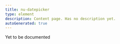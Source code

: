 ```yaml
---
title: nu-datepicker
type: element
description: Content page. Has no description yet.
autoGenerated: true
---
```


Yet to be documented
